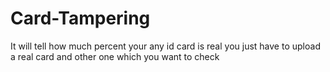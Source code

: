 # Card-Tampering
It will tell how much percent your any id card is real you just have to upload a real card and other one which you want to check
